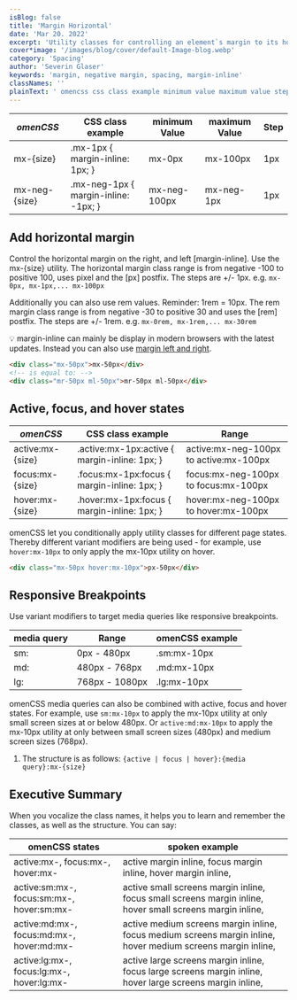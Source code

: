```yaml
---
isBlog: false
title: 'Margin Horizontal'
date: 'Mar 20. 2022'
excerpt: 'Utility classes for controlling an element`s margin to its horizontal sides.'
cover*image: '/images/blog/cover/default-Image-blog.webp'
category: 'Spacing'
author: 'Severin Glaser'
keywords: 'margin, negative margin, spacing, margin-inline'
classNames: ''
plainText: ' omencss css class example minimum value maximum value step - - - mx- size mx-1px margin-inline: 1px; mx-0px mx-100px 1px mx-neg- size mx-neg-1px margin-inline: -1px; mx-neg-100px mx-neg-1px 1px add horizontal margin control the horizontal margin on the right and left margin-inline use the mx- size utility the horizontal margin class range is from negative -100 to positive 100 uses pixel and the px postfix the steps are + - 1px e g mx-0px mx-1px mx-100px additionally you can also use rem values reminder: 1rem = 10px the rem margin class range is from negative -30 to positive 30 and uses the rem postfix the steps are + - 1rem e g mx-0rem mx-1rem mx-30rem 💡 margin-inline can mainly be display in modern browsers with the latest updates instead you can also use margin left and right docs spacing-margin-side html div class=mx-50px mx-50px div ! is equal to: div class=mr-50px ml-50px mr-50px ml-50px div active focus and hover states omencss css class example range active:mx- size active :mx-1px:active margin-inline: 1px; active:mx-neg-100px to active:mx-100px focus:mx- size focus :mx-1px:focus margin-inline: 1px; focus:mx-neg-100px to focus:mx-100px hover:mx- size hover :mx-1px:focus margin-inline: 1px; hover:mx-neg-100px to hover:mx-100px omencss let you conditionally apply utility classes for different page states thereby different variant modifiers are being used - for example use hover:mx-10px to only apply the mx-10px utility on hover html div class=mx-50px hover:mx-10px px-50px div responsive breakpoints use variant modifiers to target media queries like responsive breakpoints media query range omencss example - - sm: 0px - 480px sm:mx-10px md: 480px - 768px md:mx-10px lg: 768px - 1080px lg:mx-10px omencss media queries can also be combined with active focus and hover states for example use sm:mx-10px to apply the mx-10px utility at only small screen sizes at or below 480px or active:md:mx-10px to apply the mx-10px utility at only between small screen sizes 480px and medium screen sizes 768px 1 the structure is as follows: active focus hover : media query :mx- size executive summary when you vocalize the class names it helps you to learn and remember the classes as well as the structure you can say: omencss states spoken example - active:mx- focus:mx- hover:mx- active margin inline focus margin inline hover margin inline active:sm:mx- focus:sm:mx- hover:sm:mx- active small screens margin inline focus small screens margin inline hover small screens margin inline active:md:mx- focus:md:mx- hover:md:mx- active medium screens margin inline focus medium screens margin inline hover medium screens margin inline active:lg:mx- focus:lg:mx- hover:lg:mx- active large screens margin inline focus large screens margin inline hover large screens margin inline '
---
```


| _omenCSS_     | CSS class example                    | minimum Value | maximum Value | Step |
| ------------- | ------------------------------------ | ------------- | ------------- | ---- |
| mx-{size}     | .mx-1px { margin-inline: 1px; }      | mx-0px        | mx-100px      | 1px  |
| mx-neg-{size} | .mx-neg-1px { margin-inline: -1px; } | mx-neg-100px  | mx-neg-1px    | 1px  |

## Add horizontal margin

Control the horizontal margin on the right, and left [margin-inline]. Use the mx-{size} utility. The horizontal margin class range is from negative -100 to positive 100, uses pixel and the [px] postfix. The steps are +/- 1px. e.g. `mx-0px, mx-1px,... mx-100px`

Additionally you can also use rem values. Reminder: 1rem = 10px. The rem margin class range is from negative -30 to positive 30 and uses the [rem] postfix. The steps are +/- 1rem. e.g. `mx-0rem, mx-1rem,... mx-30rem`

💡 margin-inline can mainly be display in modern browsers with the latest updates. Instead you can also use [margin left and right](/docs/spacing-margin-side).

```html
<div class="mx-50px">mx-50px</div>
<!-- is equal to: -->
<div class="mr-50px ml-50px">mr-50px ml-50px</div>
```

## Active, focus, and hover states

| _omenCSS_        | CSS class example                              | Range                                  |
| ---------------- | ---------------------------------------------- | -------------------------------------- |
| active:mx-{size} | .active\:mx-1px:active { margin-inline: 1px; } | active:mx-neg-100px to active:mx-100px |
| focus:mx-{size}  | .focus\:mx-1px:focus { margin-inline: 1px; }   | focus:mx-neg-100px to focus:mx-100px   |
| hover:mx-{size}  | .hover\:mx-1px:focus { margin-inline: 1px; }   | hover:mx-neg-100px to hover:mx-100px   |

omenCSS let you conditionally apply utility classes for different page states. Thereby different variant modifiers are being used - for example, use `hover:mx-10px` to only apply the mx-10px utility on hover.

```html
<div class="mx-50px hover:mx-10px">px-50px</div>
```

## Responsive Breakpoints

Use variant modifiers to target media queries like responsive breakpoints.

| media query | Range          | omenCSS example |
| ----------- | -------------- | --------------- |
| sm:         | 0px - 480px    | .sm:mx-10px     |
| md:         | 480px - 768px  | .md:mx-10px     |
| lg:         | 768px - 1080px | .lg:mx-10px     |

omenCSS media queries can also be combined with active, focus and hover states. For example, use `sm:mx-10px` to apply the mx-10px utility at only small screen sizes at or below 480px. Or `active:md:mx-10px` to apply the mx-10px utility at only between small screen sizes (480px) and medium screen sizes (768px).

1. The structure is as follows: `{active | focus | hover}:{media query}:mx-{size}`

## Executive Summary

When you vocalize the class names, it helps you to learn and remember the classes, as well as the structure. You can say:

| omenCSS states                            | spoken example                                                                                               |
| ----------------------------------------- | ------------------------------------------------------------------------------------------------------------ |
| active:mx-, focus:mx-, hover:mx-          | active margin inline, focus margin inline, hover margin inline,                                              |
| active:sm:mx-, focus:sm:mx-, hover:sm:mx- | active small screens margin inline, focus small screens margin inline, hover small screens margin inline,    |
| active:md:mx-, focus:md:mx-, hover:md:mx- | active medium screens margin inline, focus medium screens margin inline, hover medium screens margin inline, |
| active:lg:mx-, focus:lg:mx-, hover:lg:mx- | active large screens margin inline, focus large screens margin inline, hover large screens margin inline,    |

